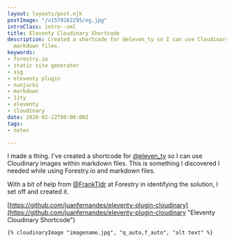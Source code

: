 ```yaml
---
layout: layouts/post.njk
postImage: "/v1579162295/og.jpg"
introClass: intro--sml
title: Eleventy Cloudinary Shortcode
description: Created a shortcode for @eleven_ty so I can use Cloudinary images within
  markdown files.
keywords:
- forestry.io
- static site generator
- ssg
- eleventy plugin
- nunjucks
- markdown
- 11ty
- eleventy
- cloudinary
date: 2020-02-12T00:00:00Z
tags:
- notes

---
```

I made a thing. I've created a shortcode for [@eleven_ty](https://mobile.twitter.com/eleven_ty "Eleventy") so I can use Cloudinary images within markdown files. This is something I discovered I needed while using Forestry.io and markdown files.

With a bit of help from [@FrankTldr](https://mobile.twitter.com/FrankTldr "Frank Taillandier") at Forestry in identifying the solution, I set off and created it.

[https://github.com/juanfernandes/eleventy-plugin-cloudinary](https://github.com/juanfernandes/eleventy-plugin-cloudinary "Eleventy Cloudinary Shortcode")

    {% cloudinaryImage "imagename.jpg", "q_auto,f_auto", "alt text" %}
